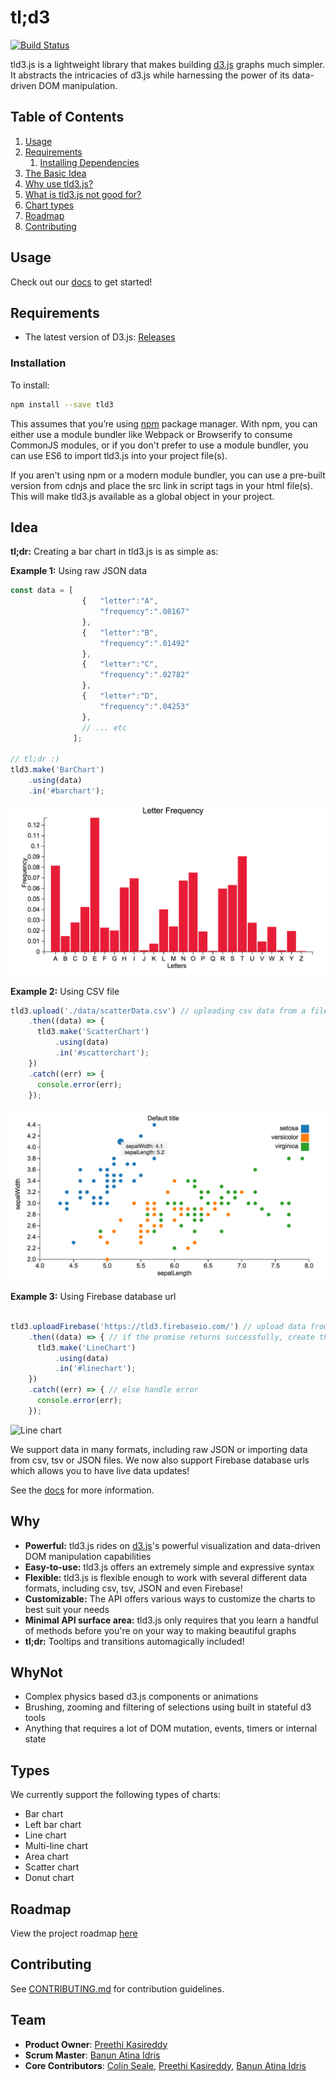 # tl;d3
[![Build Status](https://travis-ci.org/pbc-labs/tld3.svg?branch=master)](https://travis-ci.org/pbc-labs/tld3)

tld3.js is a lightweight library that makes building [d3.js](http://d3js.org/) graphs much simpler. It abstracts the intricacies of d3.js while harnessing the power of its data-driven DOM manipulation.

## Table of Contents

1. [Usage](#Usage)
2. [Requirements](#requirements)
    1. [Installing Dependencies](#installation)
3. [The Basic Idea](#Idea)
4. [Why use tld3.js?](#Why)
5. [What is tld3.js not good for?](#WhyNot)
6. [Chart types](#Types)
7. [Roadmap](#roadmap)
8. [Contributing](#contributing)

## Usage

Check out our [docs](https://iam-peekay.gitbooks.io/tld3/content/) to get started!

## Requirements

- The latest version of D3.js: [Releases](https://github.com/mbostock/d3/releases)

### Installation
To install:
```sh
npm install --save tld3
```
This assumes that you’re using [npm](https://www.npmjs.com/) package manager. With npm, you can either use a module bundler like Webpack or Browserify to consume CommonJS modules, or if you don't prefer to use a module bundler, you can use ES6 to import tld3.js into your project file(s).

If you aren't using npm or a modern module bundler, you can use a pre-built version from cdnjs and place the src link in script tags in your html file(s). This will make tld3.js available as a global object in your project.

## Idea

__tl;dr:__ Creating a bar chart in tld3.js is as simple as:

__Example 1:__ Using raw JSON data
```javascript
const data = [
              	{	"letter":"A",
              		"frequency":".08167"
              	},
              	{	"letter":"B",
              		"frequency":".01492"
              	},
              	{	"letter":"C",
              		"frequency":".02782"
              	},
              	{	"letter":"D",
              		"frequency":".04253"
              	},
                // ... etc
              ];

// tl;dr :)
tld3.make('BarChart')
    .using(data)
    .in('#barchart');
```
![Alt text](./assets/bar.png)


__Example 2:__ Using CSV file

```javascript
tld3.upload('./data/scatterData.csv') // uploading csv data from a file
    .then((data) => {
      tld3.make('ScatterChart')
          .using(data)
          .in('#scatterchart');
    })
    .catch((err) => {
      console.error(err);
    });
```

![Alt text](./assets/scatter.png)


__Example 3:__ Using Firebase database url
```javascript

tld3.uploadFirebase('https://tld3.firebaseio.com/') // upload data from from Firebase database
    .then((data) => { // if the promise returns successfully, create the chart
      tld3.make('LineChart')
          .using(data)
          .in('#linechart');
    })
    .catch((err) => { // else handle error
      console.error(err);
    });

```
![Line chart](http://imgur.com/jHaOwju)

We support data in many formats, including raw JSON or importing data from csv, tsv or JSON files. We now also support Firebase database urls which allows you to have live data updates!

See the [docs](https://iam-peekay.gitbooks.io/tld3/content/) for more information.

## Why

* __Powerful:__ tld3.js rides on [d3.js](http://d3js.org/)'s powerful visualization and data-driven DOM manipulation capabilities
* __Easy-to-use:__ tld3.js offers an extremely simple and expressive syntax
* __Flexible:__ tld3.js is flexible enough to work with several different data formats, including csv, tsv, JSON and even Firebase!
* __Customizable:__ The API offers various ways to customize the charts to best suit your needs
* __Minimal API surface area:__ tld3.js only requires that you learn a handful of methods before you're on your way to making beautiful graphs
* __tl;dr:__ Tooltips and transitions automagically included!

## WhyNot

* Complex physics based d3.js components or animations
* Brushing, zooming and filtering of selections using built in stateful d3 tools
* Anything that requires a lot of DOM mutation, events, timers or internal state

## Types

We currently support the following types of charts:
* Bar chart
* Left bar chart
* Line chart
* Multi-line chart
* Area chart
* Scatter chart
* Donut chart

## Roadmap

View the project roadmap [here](https://github.com/pbc-labs/tld3/issues)

## Contributing

See [CONTRIBUTING.md](CONTRIBUTING.md) for contribution guidelines.

## Team

  - __Product Owner__: [Preethi Kasireddy](https://github.com/iam-peekay)
  - __Scrum Master__: [Banun Atina Idris](https://github.com/banunatina)
  - __Core Contributors__: [Colin Seale](https://github.com/ceseale), [Preethi Kasireddy](https://github.com/iam-peekay), [Banun Atina Idris](https://github.com/banunatina)
